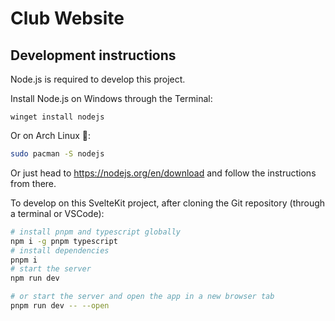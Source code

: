 # Club Website
## Development instructions
Node.js is required to develop this project.

Install Node.js on Windows through the Terminal:
```pwsh
winget install nodejs
```
Or on Arch Linux 💙:
```bash
sudo pacman -S nodejs
```
Or just head to https://nodejs.org/en/download and follow the instructions from there.

To develop on this SvelteKit project, after cloning the Git repository (through a terminal or VSCode):
```bash
# install pnpm and typescript globally
npm i -g pnpm typescript
# install dependencies
pnpm i
# start the server
npm run dev

# or start the server and open the app in a new browser tab
pnpm run dev -- --open
```
